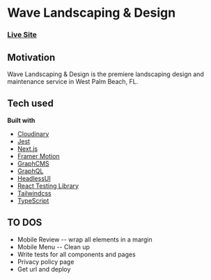 # Wave Landscaping & Design

### [Live Site](https://wavelandscapinganddesign.com/)

## Motivation

Wave Landscaping & Design is the premiere landscaping design and maintenance service in West Palm Beach, FL.

## Tech used

**Built with**

- [Cloudinary](https://cloudinary.com/)
- [Jest](https://jestjs.io/)
- [Next.js](https://nextjs.org/)
- [Framer Motion](https://www.framer.com/)
- [GraphCMS](https://graphcms.com/)
- [GraphQL](https://graphql.org/)
- [HeadlessUI](https://headlessui.dev/)
- [React Testing Library](https://testing-library.com)
- [Tailwindcss](https://www.typescriptlang.org/)
- [TypeScript](https://www.typescriptlang.org/)

## TO DOS

- Mobile Review -- wrap all elements in a margin
- Mobile Menu -- Clean up
- Write tests for all components and pages
- Privacy policy page
- Get url and deploy
